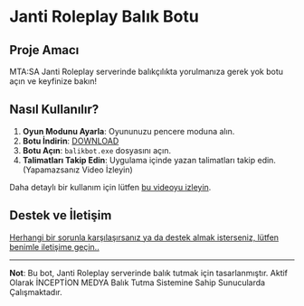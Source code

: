 # Janti Roleplay Balık Botu 

## Proje Amacı

MTA:SA Janti Roleplay serverinde balıkçılıkta yorulmanıza gerek yok botu açın ve keyfinize bakın!

## Nasıl Kullanılır?

1. **Oyun Modunu Ayarla**: Oyununuzu pencere moduna alın.
2. **Botu İndirin**: [DOWNLOAD](https://github.com/f4rc1x/jantirp-balik-botu/blob/main/balikbotu.rar)
3. **Botu Açın**: `balikbot.exe` dosyasını açın.
4. **Talimatları Takip Edin**: Uygulama içinde yazan talimatları takip edin. (Yapamazsanız Video İzleyin)

Daha detaylı bir kullanım için lütfen [bu videoyu izleyin](https://youtu.be/aEoLGwMcB3w).

## Destek ve İletişim

[Herhangi bir sorunla karşılaşırsanız ya da destek almak isterseniz, lütfen benimle iletişime geçin..](https://guns.lol/f4rc1x)

---

**Not**: Bu bot, Janti Roleplay serverinde balık tutmak için tasarlanmıştır. Aktif Olarak İNCEPTİON MEDYA Balık Tutma Sistemine Sahip Sunucularda Çalışmaktadır.
